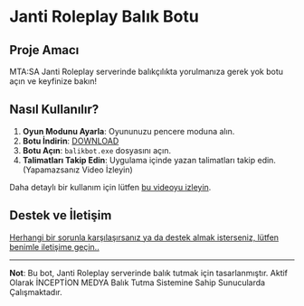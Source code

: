 # Janti Roleplay Balık Botu 

## Proje Amacı

MTA:SA Janti Roleplay serverinde balıkçılıkta yorulmanıza gerek yok botu açın ve keyfinize bakın!

## Nasıl Kullanılır?

1. **Oyun Modunu Ayarla**: Oyununuzu pencere moduna alın.
2. **Botu İndirin**: [DOWNLOAD](https://github.com/f4rc1x/jantirp-balik-botu/blob/main/balikbotu.rar)
3. **Botu Açın**: `balikbot.exe` dosyasını açın.
4. **Talimatları Takip Edin**: Uygulama içinde yazan talimatları takip edin. (Yapamazsanız Video İzleyin)

Daha detaylı bir kullanım için lütfen [bu videoyu izleyin](https://youtu.be/aEoLGwMcB3w).

## Destek ve İletişim

[Herhangi bir sorunla karşılaşırsanız ya da destek almak isterseniz, lütfen benimle iletişime geçin..](https://guns.lol/f4rc1x)

---

**Not**: Bu bot, Janti Roleplay serverinde balık tutmak için tasarlanmıştır. Aktif Olarak İNCEPTİON MEDYA Balık Tutma Sistemine Sahip Sunucularda Çalışmaktadır.
